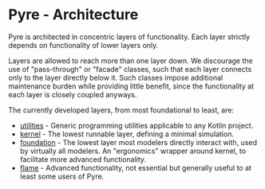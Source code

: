 # Pyre - Architecture

Pyre is architected in concentric layers of functionality.
Each layer strictly depends on functionality of lower layers only.

Layers are allowed to reach more than one layer down.
We discourage the use of "pass-through" or "facade" classes, such that each layer connects only to the layer directly below it.
Such classes impose additional maintenance burden while providing little benefit, since the functionality at each layer is closely coupled anyways.

The currently developed layers, from most foundational to least, are:
- [utilities](utilities/README.md) - Generic programming utilities applicable to any Kotlin project.
- [kernel](kernel/README.md) - The lowest runnable layer, defining a minimal simulation.
- [foundation](foundation/README.md) - 
    The lowest layer most modelers directly interact with, used by virtually all modelers.
    An "ergonomics" wrapper around kernel, to facilitate more advanced functionality.
- [flame](flame/README.md) - Advanced functionality, not essential but generally useful to at least some users of Pyre.

